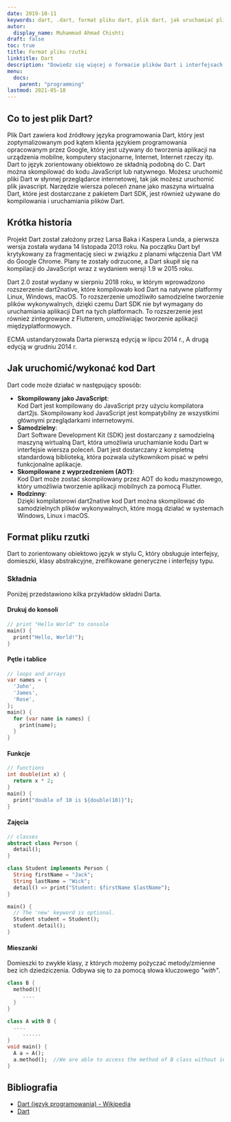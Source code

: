 ```yaml
---
date: 2019-10-11
keywords: dart, .dart, format pliku dart, plik dart, jak uruchamiać pliki dart, rozszerzenie .dart
autor:
  display_name: Muhammad Ahmad Chishti
draft: false
toc: true
title: Format pliku rzutki
linktitle: Dart
description: "Dowiedz się więcej o formacie plików Dart i interfejsach API, które umożliwiają tworzenie i otwieranie plików Dart."
menu:
  docs:
    parent: "programming"
lastmod: 2021-05-18
---
```


## Co to jest plik Dart? ##

Plik Dart zawiera kod źródłowy języka programowania Dart, który jest zoptymalizowanym pod kątem klienta językiem programowania opracowanym przez Google, który jest używany do tworzenia aplikacji na urządzenia mobilne, komputery stacjonarne, Internet, Internet rzeczy itp. Dart to język zorientowany obiektowo ze składnią podobną do C. Dart można skompilować do kodu JavaScript lub natywnego. Możesz uruchomić pliki Dart w słynnej przeglądarce internetowej, tak jak możesz uruchomić plik javascript. Narzędzie wiersza poleceń znane jako maszyna wirtualna Dart, które jest dostarczane z pakietem Dart SDK, jest również używane do kompilowania i uruchamiania plików Dart.

## Krótka historia ##

Projekt Dart został założony przez Larsa Baka i Kaspera Lunda, a pierwsza wersja została wydana 14 listopada 2013 roku. Na początku Dart był krytykowany za fragmentację sieci w związku z planami włączenia Dart VM do Google Chrome. Plany te zostały odrzucone, a Dart skupił się na kompilacji do JavaScript wraz z wydaniem wersji 1.9 w 2015 roku.

Dart 2.0 został wydany w sierpniu 2018 roku, w którym wprowadzono rozszerzenie dart2native, które kompilowało kod Dart na natywne platformy Linux, Windows, macOS. To rozszerzenie umożliwiło samodzielne tworzenie plików wykonywalnych, dzięki czemu Dart SDK nie był wymagany do uruchamiania aplikacji Dart na tych platformach. To rozszerzenie jest również zintegrowane z Flutterem, umożliwiając tworzenie aplikacji międzyplatformowych.

ECMA ustandaryzowała Darta pierwszą edycją w lipcu 2014 r., A drugą edycją w grudniu 2014 r.


## Jak uruchomić/wykonać kod Dart ##

Dart code może działać w następujący sposób:

- **Skompilowany jako JavaScript**:</br> Kod Dart jest kompilowany do JavaScript przy użyciu kompilatora dart2js. Skompilowany kod JavaScript jest kompatybilny ze wszystkimi głównymi przeglądarkami internetowymi.
- **Samodzielny**:</br> Dart Software Development Kit (SDK) jest dostarczany z samodzielną maszyną wirtualną Dart, która umożliwia uruchamianie kodu Dart w interfejsie wiersza poleceń. Dart jest dostarczany z kompletną standardową biblioteką, która pozwala użytkownikom pisać w pełni funkcjonalne aplikacje.
- **Skompilowane z wyprzedzeniem (AOT)**:</br> Kod Dart może zostać skompilowany przez AOT do kodu maszynowego, który umożliwia tworzenie aplikacji mobilnych za pomocą Flutter.
- **Rodzinny**:</br> Dzięki kompilatorowi dart2native kod Dart można skompilować do samodzielnych plików wykonywalnych, które mogą działać w systemach Windows, Linux i macOS.

## Format pliku rzutki ##

Dart to zorientowany obiektowo język w stylu C, który obsługuje interfejsy, domieszki, klasy abstrakcyjne, zreifikowane generyczne i interfejsy typu.

### Składnia ###

Poniżej przedstawiono kilka przykładów składni Darta.

#### Drukuj do konsoli ####

```dart
// print "Hello World" to console
main() {
  print("Hello, World!");
}
```

#### Pętle i tablice ####

```dart
// loops and arrays
var names = {
  'John',
  'James',
  'Rose',
};
main() {
  for (var name in names) {
    print(name);
  }
}
```

#### Funkcje ####

```dart
// functions
int double(int x) {
  return x * 2;
}
main() {
  print("double of 10 is ${double(10)}");
}
```

#### Zajęcia ####

```dart
// classes
abstract class Person {
  detail();
}

class Student implements Person {
  String firstName = "Jack";
  String lastName = "Wick";
  detail() => print("Student: $firstName $lastName");
}

main() {
  // The 'new' keyword is optional.
  Student student = Student();
  student.detail();
}
```

#### Mieszanki ####

Domieszki to zwykłe klasy, z których możemy pożyczać metody/zmienne bez ich dziedziczenia. Odbywa się to za pomocą słowa kluczowego *"with"*.

```dart
class B {  
  method(){
     ....
  }
}

class A with B {
  ....
     ......
}
void main() {
  A a = A();
  a.method();  //We are able to access the method of B class without inheriting from it.
}
```

## Bibliografia ##

- [Dart (język programowania) - Wikipedia](https://en.wikipedia.org/wiki/Dart_(programming_language))
- [Dart](https://dart.dev/)

